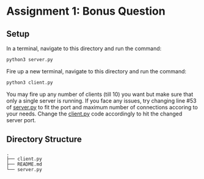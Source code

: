 # Assignment 1: Bonus Question

## Setup

In a terminal, navigate to this directory and run the command:

```sh
python3 server.py
```

Fire up a new terminal, navigate to this directory and run the command:

```sh
python3 client.py
```

You may fire up any number of clients (till 10) you want but make sure that only a single server is running. If you face any issues, try changing line #53 of [server.py](./server.py) to fit the port and maximum number of connections accoring to your needs. Change the [client.py](./client.py) code accordingly to hit the changed server port.

## Directory Structure

```
.
├── client.py
├── README.md
└── server.py
```